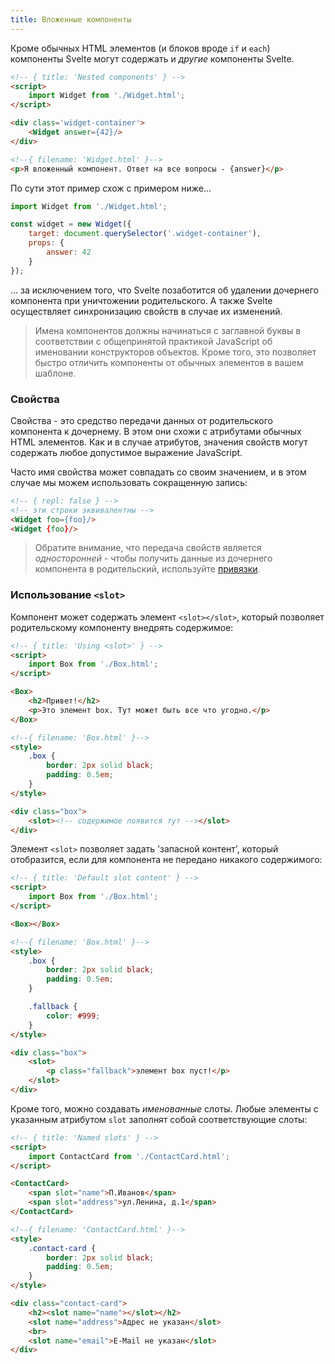 ```yaml
---
title: Вложенные компоненты
---
```


Кроме обычных HTML элементов (и блоков вроде `if` и `each`) компоненты Svelte могут содержать и *другие* компоненты Svelte.

```html
<!-- { title: 'Nested components' } -->
<script>
	import Widget from './Widget.html';
</script>

<div class='widget-container'>
	<Widget answer={42}/>
</div>
```

```html
<!--{ filename: 'Widget.html' }-->
<p>Я вложенный компонент. Ответ на все вопросы - {answer}</p>
```

По сути этот пример схож с примером ниже...

```js
import Widget from './Widget.html';

const widget = new Widget({
	target: document.querySelector('.widget-container'),
	props: {
		answer: 42
	}
});
```

... за исключением того, что Svelte позаботится об удалении дочернего компонента при уничтожении родительского. А также Svelte осуществляет синхронизацию свойств в случае их изменений.

> Имена компонентов должны начинаться с заглавной буквы в соответствии с общепринятой практикой JavaScript об именовании конструкторов объектов. Кроме того, это позволяет быстро отличить компоненты от обычных элементов в вашем шаблоне.


### Свойства

Свойства - это средство передачи данных от родительского компонента к дочернему. В этом они схожи с атрибутами обычных HTML элементов. Как и в случае атрибутов, значения свойств могут содержать любое допустимое выражение JavaScript.

Часто имя свойства может совпадать со своим значением, и в этом случае мы можем использовать сокращенную запись:

```html
<!-- { repl: false } -->
<!-- эти строки эквивалентны -->
<Widget foo={foo}/>
<Widget {foo}/>
```
> Обратите внимание, что передача свойств является *односторонней* - чтобы получить данные из дочернего компонента в родительский, используйте [привязки](guide#bindings).


### Использование `<slot>`

Компонент может содержать элемент `<slot></slot>`, который позволяет родительскому компоненту внедрять содержимое:

```html
<!-- { title: 'Using <slot>' } -->
<script>
	import Box from './Box.html';
</script>

<Box>
	<h2>Привет!</h2>
	<p>Это элемент box. Тут может быть все что угодно.</p>
</Box>
```

```html
<!--{ filename: 'Box.html' }-->
<style>
	.box {
		border: 2px solid black;
		padding: 0.5em;
	}
</style>

<div class="box">
	<slot><!-- содержимое появится тут --></slot>
</div>
```

Элемент `<slot>` позволяет задать 'запасной контент', который отобразится, если для компонента не передано никакого содержимого:

```html
<!-- { title: 'Default slot content' } -->
<script>
	import Box from './Box.html';
</script>

<Box></Box>
```

```html
<!--{ filename: 'Box.html' }-->
<style>
	.box {
		border: 2px solid black;
		padding: 0.5em;
	}

	.fallback {
		color: #999;
	}
</style>

<div class="box">
	<slot>
		<p class="fallback">элемент box пуст!</p>
	</slot>
</div>
```

Кроме того, можно создавать *именованные* слоты. Любые элементы с указанным атрибутом `slot` заполнят собой соответствующие слоты:

```html
<!-- { title: 'Named slots' } -->
<script>
	import ContactCard from './ContactCard.html';
</script>

<ContactCard>
	<span slot="name">П.Иванов</span>
	<span slot="address">ул.Ленина, д.1</span>
</ContactCard>
```

```html
<!--{ filename: 'ContactCard.html' }-->
<style>
	.contact-card {
		border: 2px solid black;
		padding: 0.5em;
	}
</style>

<div class="contact-card">
	<h2><slot name="name"></slot></h2>
	<slot name="address">Адрес не указан</slot>
	<br>
	<slot name="email">E-Mail не указан</slot>
</div>
```
